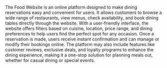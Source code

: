 The Food Website is an online platform designed to make dining reservations easy and convenient for users. It allows customers to browse a wide range of restaurants, view menus, check availability, and book dining tables directly through the website. With a user-friendly interface, the website offers filters based on cuisine, location, price range, and dining preferences to help users find the perfect spot for any occasion. Once a reservation is made, users receive instant confirmation and can manage or modify their bookings online. The platform may also include features like customer reviews, exclusive deals, and loyalty programs to enhance the dining experience, making it a one-stop solution for planning meals out, whether for casual dining or special events.
